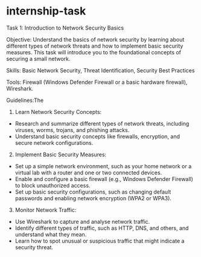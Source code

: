 # internship-task

Task 1: Introduction to Network Security Basics

Objective:
Understand the basics of network security by learning about different types of network threats and
how to implement basic security measures. This task will introduce you to the foundational concepts
of securing a small network.

Skills:
Basic Network Security, Threat Identification, Security Best Practices

Tools:
Firewall (Windows Defender Firewall or a basic hardware firewall), Wireshark.

Guidelines:The

1. Learn Network Security Concepts:
   
- Research and summarize different types of network threats, including viruses, worms,
trojans, and phishing attacks.
- Understand basic security concepts like firewalls, encryption, and secure network
configurations.

2. Implement Basic Security Measures:

- Set up a simple network environment, such as your home network or a virtual lab with a
router and one or two connected devices.
- Enable and configure a basic firewall (e.g., Windows Defender Firewall) to block
unauthorized access.
- Set up basic security configurations, such as changing default passwords and enabling
network encryption (WPA2 or WPA3).

3. Monitor Network Traffic:

- Use Wireshark to capture and analyse network traffic.
- Identify different types of traffic, such as HTTP, DNS, and others, and understand what
they mean.
- Learn how to spot unusual or suspicious traffic that might indicate a security threat.
